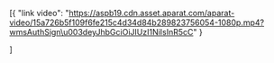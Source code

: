 [{
  "link video": "https://aspb19.cdn.asset.aparat.com/aparat-video/15a726b5f109f6fe215c4d34d84b289823756054-1080p.mp4?wmsAuthSign\u003deyJhbGciOiJIUzI1NiIsInR5cC"
}

]
